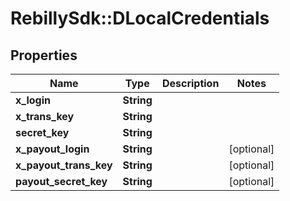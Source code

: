 # RebillySdk::DLocalCredentials

## Properties
Name | Type | Description | Notes
------------ | ------------- | ------------- | -------------
**x_login** | **String** |  | 
**x_trans_key** | **String** |  | 
**secret_key** | **String** |  | 
**x_payout_login** | **String** |  | [optional] 
**x_payout_trans_key** | **String** |  | [optional] 
**payout_secret_key** | **String** |  | [optional] 

